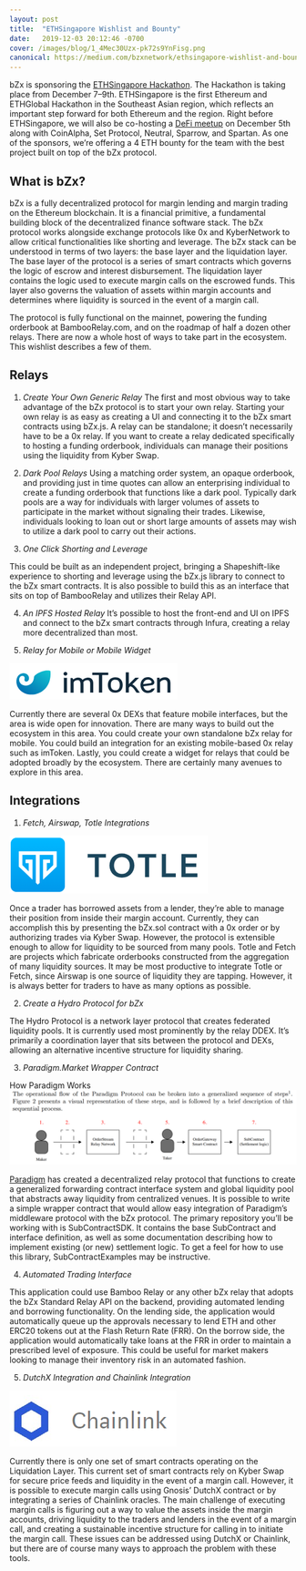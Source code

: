 ```yaml
---
layout: post
title:  "ETHSingapore Wishlist and Bounty"
date:   2019-12-03 20:12:46 -0700
cover: /images/blog/1_4Mec30Uzx-pk72s9YnFisg.png
canonical: https://medium.com/bzxnetwork/ethsingapore-wishlist-and-bounty-6d0b1b1d3ad2
---
```

bZx is sponsoring the [ETHSingapore Hackathon](http://ethsingapore.co/). The Hackathon is taking place from December 7–9th. ETHSingapore is the first Ethereum and ETHGlobal Hackathon in the Southeast Asian region, which reflects an important step forward for both Ethereum and the region. Right before ETHSingapore, we will also be co-hosting a [DeFi meetup](https://t.co/JR5sW5Cgz2) on December 5th along with CoinAlpha, Set Protocol, Neutral, Sparrow, and Spartan. As one of the sponsors, we’re offering a 4 ETH bounty for the team with the best project built on top of the bZx protocol.

## What is bZx?

bZx is a fully decentralized protocol for margin lending and margin trading on the Ethereum blockchain. It is a financial primitive, a fundamental building block of the decentralized finance software stack. The bZx protocol works alongside exchange protocols like 0x and KyberNetwork to allow critical functionalities like shorting and leverage. The bZx stack can be understood in terms of two layers: the base layer and the liquidation layer. The base layer of the protocol is a series of smart contracts which governs the logic of escrow and interest disbursement. The liquidation layer contains the logic used to execute margin calls on the escrowed funds. This layer also governs the valuation of assets within margin accounts and determines where liquidity is sourced in the event of a margin call.

The protocol is fully functional on the mainnet, powering the funding orderbook at BambooRelay.com, and on the roadmap of half a dozen other relays. There are now a whole host of ways to take part in the ecosystem. This wishlist describes a few of them.

## Relays

1. *Create Your Own Generic Relay*
The first and most obvious way to take advantage of the bZx protocol is to start your own relay. Starting your own relay is as easy as creating a UI and connecting it to the bZx smart contracts using bZx.js. A relay can be standalone; it doesn’t necessarily have to be a 0x relay. If you want to create a relay dedicated specifically to hosting a funding orderbook, individuals can manage their positions using the liquidity from Kyber Swap.

2. *Dark Pool Relays*
Using a matching order system, an opaque orderbook, and providing just in time quotes can allow an enterprising individual to create a funding orderbook that functions like a dark pool. Typically dark pools are a way for individuals with larger volumes of assets to participate in the market without signaling their trades. Likewise, individuals looking to loan out or short large amounts of assets may wish to utilize a dark pool to carry out their actions.

3. *One Click Shorting and Leverage*

This could be built as an independent project, bringing a Shapeshift-like experience to shorting and leverage using the bZx.js library to connect to the bZx smart contracts. It is also possible to build this as an interface that sits on top of BambooRelay and utilizes their Relay API.

4. *An IPFS Hosted Relay*
It’s possible to host the front-end and UI on IPFS and connect to the bZx smart contracts through Infura, creating a relay more decentralized than most.

5. *Relay for Mobile or Mobile Widget*

![](/images/blog/0_dhefq6CuIlGFxqTF.png)

Currently there are several 0x DEXs that feature mobile interfaces, but the area is wide open for innovation. There are many ways to build out the ecosystem in this area. You could create your own standalone bZx relay for mobile. You could build an integration for an existing mobile-based 0x relay such as imToken. Lastly, you could create a widget for relays that could be adopted broadly by the ecosystem. There are certainly many avenues to explore in this area.

## Integrations

1. *Fetch, Airswap, Totle Integrations*

![](/images/blog/0_erIfkJ3NlEn3pITP.png)

Once a trader has borrowed assets from a lender, they’re able to manage their position from inside their margin account. Currently, they can accomplish this by presenting the bZx.sol contract with a 0x order or by authorizing trades via Kyber Swap. However, the protocol is extensible enough to allow for liquidity to be sourced from many pools. Totle and Fetch are projects which fabricate orderbooks constructed from the aggregation of many liquidity sources. It may be most productive to integrate Totle or Fetch, since Airswap is one source of liquidity they are tapping. However, it is always better for traders to have as many options as possible.

2. *Create a Hydro Protocol for bZx*

The Hydro Protocol is a network layer protocol that creates federated liquidity pools. It is currently used most prominently by the relay DDEX. It’s primarily a coordination layer that sits between the protocol and DEXs, allowing an alternative incentive structure for liquidity sharing.

3. *Paradigm.Market Wrapper Contract*

How Paradigm Works
![](/images/blog/0_LSKl4UNVgCNpoauA.png)

[Paradigm](http://paradigm.market/) has created a decentralized relay protocol that functions to create a generalized forwarding contract interface system and global liquidity pool that abstracts away liquidity from centralized venues. It is possible to write a simple wrapper contract that would allow easy integration of Paradigm’s middleware protocol with the bZx protocol. The primary repository you’ll be working with is SubContractSDK. It contains the base SubContract and interface definition, as well as some documentation describing how to implement existing (or new) settlement logic. To get a feel for how to use this library, SubContractExamples may be instructive.

4. *Automated Trading Interface*

This application could use Bamboo Relay or any other bZx relay that adopts the bZx Standard Relay API on the backend, providing automated lending and borrowing functionality. On the lending side, the application would automatically queue up the approvals necessary to lend ETH and other ERC20 tokens out at the Flash Return Rate (FRR). On the borrow side, the application would automatically take loans at the FRR in order to maintain a prescribed level of exposure. This could be useful for market makers looking to manage their inventory risk in an automated fashion.

5. *DutchX Integration and Chainlink Integration*

![](/images/blog/0_BeQe8zJFkZ5S_cd1.png)

Currently there is only one set of smart contracts operating on the Liquidation Layer. This current set of smart contracts rely on Kyber Swap for secure price feeds and liquidity in the event of a margin call. However, it is possible to execute margin calls using Gnosis’ DutchX contract or by integrating a series of Chainlink oracles. The main challenge of executing margin calls is figuring out a way to value the assets inside the margin accounts, driving liquidity to the traders and lenders in the event of a margin call, and creating a sustainable incentive structure for calling in to initiate the margin call. These issues can be addressed using DutchX or Chainlink, but there are of course many ways to approach the problem with these tools.
